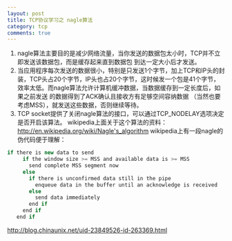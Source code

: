 ```yaml
---
layout: post
title: TCP协议学习之 nagle算法 
category: tcp
comments: true
---
```


 1. nagle算法主要目的是减少网络流量，当你发送的数据包太小时，TCP并不立即发送该数据包，而是缓存起来直到数据包
   到达一定大小后才发送。
 2. 当应用程序每次发送的数据很小，特别是只发送1个字节，加上TCP和IP头的封装，TCP头占20个字节，IP头也占20个字节，这时候发一个包是41个字节，效率太低。而nagle算法允许计算机缓冲数据，当数据缓存到一定长度后，如果之前发送     的数据得到了ACK确认且接收方有足够空间容纳数据 （当然也要考虑MSS），就发送这些数据，否则继续等待。
 3.  TCP socket提供了关闭nagle算法的接口，可以通过TCP_NODELAY选项决定是否开启该算法。 
wikipedia上面关于这个算法的资料：http://en.wikipedia.org/wiki/Nagle's_algorithm
wikipedia上有一段nagle的伪代码便于理解：
```java
if there is new data to send
     if the window size >= MSS and available data is >= MSS
       send complete MSS segment now
     else
       if there is unconfirmed data still in the pipe
         enqueue data in the buffer until an acknowledge is received
       else
         send data immediately
       end if
     end if
   end if 
```
http://blog.chinaunix.net/uid-23849526-id-263369.html
